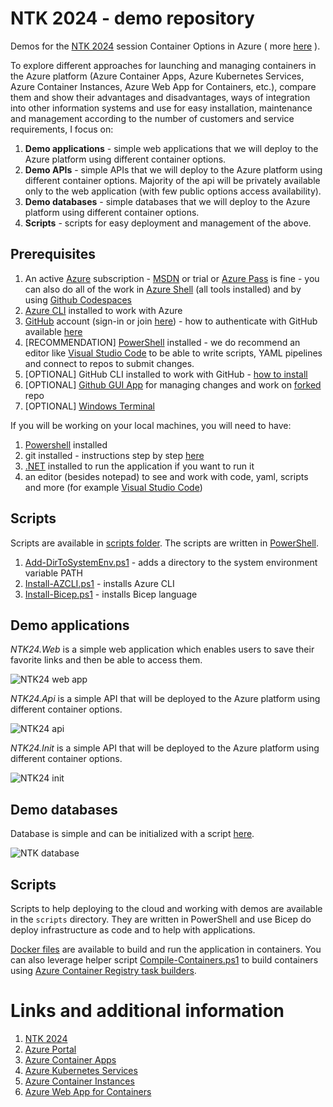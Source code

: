 # NTK 2024 - demo repository

Demos for the [NTK 2024](https://www.ntk.si) session Container Options in Azure (
more [here](https://www.ntk.si/urnik/predavanje/uporaba_kontajnerjev_v_platformi/51) ).

To explore different approaches for launching and managing containers in the Azure platform (Azure
Container Apps, Azure Kubernetes Services, Azure Container Instances, Azure Web App for Containers, etc.), compare them
and show their advantages and disadvantages, ways of integration into other information systems and use for easy
installation, maintenance and management according to the number of customers and service requirements, I focus on:

1. **Demo applications** - simple web applications that we will deploy to the Azure platform using different container
   options.
2. **Demo APIs** - simple APIs that we will deploy to the Azure platform using different container options. Majority of
   the api will be privately
   available only to the web application (with few public options access availability).
3. **Demo databases** - simple databases that we will deploy to the Azure platform using different container options.
4. **Scripts** - scripts for easy deployment and management of the above.

## Prerequisites

1. An active [Azure](https://www.azure.com) subscription - [MSDN](https://my.visualstudio.com) or trial
   or [Azure Pass](https://microsoftazurepass.com) is fine - you can also do all of the work
   in [Azure Shell](https://shell.azure.com) (all tools installed) and by
   using [Github Codespaces](https://docs.github.com/en/codespaces/developing-in-codespaces/creating-a-codespace)
2. [Azure CLI](https://learn.microsoft.com/en-us/cli/azure/) installed to work with Azure
3. [GitHub](https://github.com/) account (sign-in or join [here](https://github.com/join)) - how to authenticate with
   GitHub
   available [here](https://docs.github.com/en/get-started/quickstart/set-up-git#authenticating-with-github-from-git)
4. [RECOMMENDATION] [PowerShell](https://learn.microsoft.com/en-us/powershell/scripting/install/installing-powershell-on-windows?view=powershell-7.2)
   installed - we do recommend an editor like [Visual Studio Code](https://code.visualstudio.com) to be able to write
   scripts, YAML pipelines and connect to repos to submit changes.
5. [OPTIONAL] GitHub CLI installed to work with GitHub - [how to install](https://cli.github.com/manual/installation)
6. [OPTIONAL] [Github GUI App](https://desktop.github.com/) for managing changes and work
   on [forked](https://docs.github.com/en/get-started/quickstart/fork-a-repo) repo
7. [OPTIONAL] [Windows Terminal](https://learn.microsoft.com/en-us/windows/terminal/install)

If you will be working on your local machines, you will need to have:

1. [Powershell](https://learn.microsoft.com/en-us/powershell/scripting/install/installing-powershell-on-windows?view=powershell-7.2)
   installed
2. git installed - instructions step by step [here](https://docs.github.com/en/get-started/quickstart/set-up-git)
3. [.NET](https://dot.net) installed to run the application if you want to run it
4. an editor (besides notepad) to see and work with code, yaml, scripts and more (for
   example [Visual Studio Code](https://code.visualstudio.com))

## Scripts

Scripts are available in [scripts folder](./scripts). The scripts are written
in [PowerShell](https://docs.microsoft.com/en-us/powershell/scripting/overview?view=powershell-7.2).

1. [Add-DirToSystemEnv.ps1](./scripts/Add-DirToSystemEnv.ps1) - adds a directory to the system environment variable
   PATH
2. [Install-AZCLI.ps1](./scripts/Install-AZCLI.ps1) - installs Azure CLI
3. [Install-Bicep.ps1](./scripts/Install-Bicep.ps1) - installs Bicep language

## Demo applications

*NTK24.Web* is a simple web application which enables users to save their favorite links and then be able to access them.

![NTK24 web app](https://webeudatastorage.blob.core.windows.net/web/ntk24-web.png)

*NTK24.Api* is a simple API that will be deployed to the Azure platform using different container options.

![NTK24 api](https://webeudatastorage.blob.core.windows.net/web/ntk24-api.png)

*NTK24.Init* is a simple API that will be deployed to the Azure platform using different container options.

![NTK24 init](https://webeudatastorage.blob.core.windows.net/web/ntk24-init.png)

## Demo databases

Database is simple and can be initialized with a script [here](scripts/database-init.sql).

![NTK database](https://webeudatastorage.blob.core.windows.net/web/ntk24-db.png)

## Scripts

Scripts to help deploying to the cloud and working with demos are available in the `scripts` directory. They are written
in PowerShell and use Bicep do deploy infrastructure as code and to help with applications.

[Docker files](./containers) are available to build and run the application in containers. You can also leverage helper
script [Compile-Containers.ps1](./scripts/Compile-Containers.ps1) to build containers
using [Azure Container Registry task builders](https://learn.microsoft.com/en-us/azure/container-registry/container-registry-tutorial-build-task).

# Links and additional information

1. [NTK 2024](https://www.ntk.si)
2. [Azure Portal](https://portal.azure.com/)
3. [Azure Container Apps](https://azure.microsoft.com/en-us/services/container-apps/)
4. [Azure Kubernetes Services](https://azure.microsoft.com/en-us/services/kubernetes-service/)
5. [Azure Container Instances](https://azure.microsoft.com/en-us/services/container-instances/)
6. [Azure Web App for Containers](https://azure.microsoft.com/en-us/services/app-service/containers/)